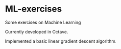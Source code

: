 # ML-exercises
Some exercises on Machine Learning

Currently developed in Octave.

Implemented a basic linear gradient descent algorithm.
